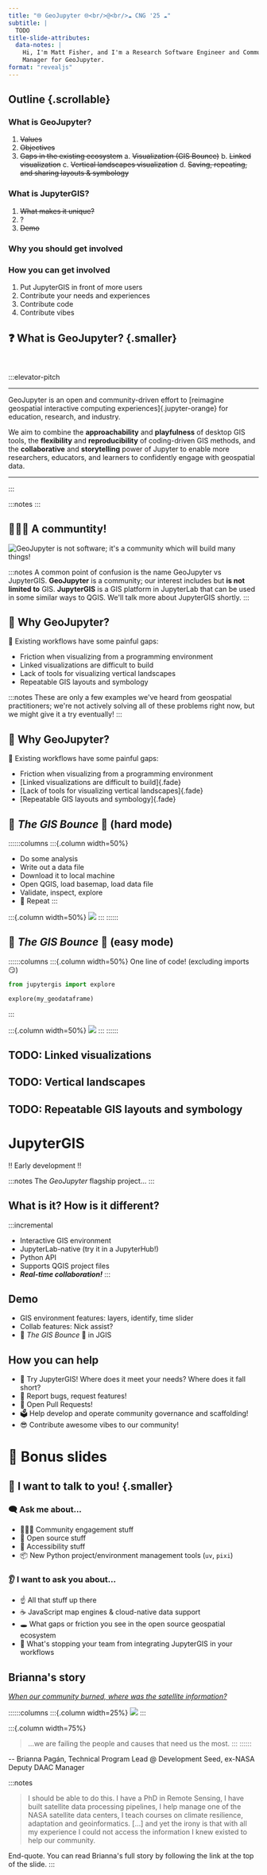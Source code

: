 ```yaml
---
title: "🌐 GeoJupyter 🌐<br/>@<br/>☁️ CNG '25 ☁️"
subtitle: |
  TODO
title-slide-attributes:
  data-notes: |
    Hi, I'm Matt Fisher, and I'm a Research Software Engineer and Community Engagement
    Manager for GeoJupyter.
format: "revealjs"
---
```


## Outline {.scrollable}

### What is GeoJupyter?

1. ~~Values~~
2. ~~Objectives~~
3. ~~Gaps in the existing ecosystem~~
    a. ~~Visualization (GIS Bounce)~~
    b. ~~Linked visualization~~
    c. ~~Vertical landscapes visualization~~
    d. ~~Saving, repeating, and sharing layouts &amp; symbology~~


### What is JupyterGIS?
1. ~~What makes it unique?~~
2. ?
3. ~~Demo~~


### Why you should get involved

### How you can get involved

1. Put JupyterGIS in front of more users
2. Contribute your needs and experiences
3. Contribute code
4. Contribute vibes


## :question: What is GeoJupyter? {.smaller}

<br />

:::elevator-pitch
<hr />

GeoJupyter is an open and community-driven effort to [reimagine geospatial interactive
computing experiences]{.jupyter-orange} for education, research, and industry.

We aim to combine the **approachability** and **playfulness** of desktop GIS tools, the
**flexibility** and **reproducibility** of coding-driven GIS methods, and the **collaborative** and
**storytelling** power of Jupyter to enable more researchers, educators, and learners to
confidently engage with geospatial data.

<hr />
:::

:::notes
:::


## :people_holding_hands: A communtity!

![GeoJupyter is **not** software; it's a **community** which will build many things!](/assets/images/venn-diagram.svg)

:::notes
A common point of confusion is the name GeoJupyter vs JupyterGIS.
**GeoJupyter** is a community; our interest includes but **is not limited to** GIS.
**JupyterGIS** is a GIS platform in JupyterLab that can be used in some similar ways to QGIS.
We'll talk more about JupyterGIS shortly.
:::


## :shrug: Why GeoJupyter?

:face_with_head_bandage: Existing workflows have some painful gaps:

* Friction when visualizing from a programming environment
* Linked visualizations are difficult to build
* Lack of tools for visualizing vertical landscapes
* Repeatable GIS layouts and symbology

:::notes
These are only a few examples we've heard from geospatial practitioners;
we're not actively solving all of these problems right now, but we might give it a try eventually!
:::


## :shrug: Why GeoJupyter?

:face_with_head_bandage: Existing workflows have some painful gaps:

* Friction when visualizing from a programming environment
* [Linked visualizations are difficult to build]{.fade}
* [Lack of tools for visualizing vertical landscapes]{.fade}
* [Repeatable GIS layouts and symbology]{.fade}


## :woman_dancing: _The GIS Bounce_ :man_dancing: (hard mode)

::::::columns
:::{.column width=50%}
* Do some analysis
* Write out a data file
* Download it to local machine
* Open QGIS, load basemap, load data file
* Validate, inspect, explore
* :shower: Repeat
:::

:::{.column width=50%}
![](/assets/images/gis-bounce-hard.jpg)
:::
::::::


## :woman_dancing: _The GIS Bounce_ :man_dancing: (easy mode)

::::::columns
:::{.column width=50%}
One line of code! (excluding imports :smirk:)

```python
from jupytergis import explore

explore(my_geodataframe)
```
:::

:::{.column width=50%}
![](/assets/images/gis-bounce-easy.jpg)
:::
::::::


## TODO: Linked visualizations

## TODO: Vertical landscapes

## TODO: Repeatable GIS layouts and symbology

# JupyterGIS

:bangbang: Early development :bangbang:

:::notes
The _GeoJupyter_ flagship project...
:::


## What is it? How is it different?

:::incremental
* Interactive GIS environment
* JupyterLab-native (try it in a JupyterHub!)
* Python API
* Supports QGIS project files
* **_Real-time collaboration!_**
:::


## Demo

* GIS environment features: layers, identify, time slider
* Collab features: Nick assist?
* :woman_dancing: _The GIS Bounce_ :man_dancing: in JGIS


## How you can help

* :test_tube: Try JupyterGIS! Where does it meet your needs? Where does it fall short?
* :memo: Report bugs, request features!
* :gift: Open Pull Requests!
* :ballot_box: Help develop and operate community governance and scaffolding!
* :sunglasses: Contribute awesome vibes to our community!


# :tada: Bonus slides

## :handshake: I want to talk to you! {.smaller}

### :left_speech_bubble: Ask me about...

* :people_holding_hands: Community engagement stuff
* :open_hands: Open source stuff
* :muscle: Accessibility stuff
* :package: New Python project/environment management tools (`uv`, `pixi`)


### :ear: I want to ask you about...

* :point_up: All that stuff up there
* :coffee: JavaScript map engines & cloud-native data support
* :hole: What gaps or friction you see in the open source geospatial ecosystem
* :stop_sign: What's stopping your team from integrating JupyterGIS in your workflows


## Brianna's story

[_When our community burned, where was the satellite information?_](https://www.linkedin.com/pulse/when-our-community-burned-where-satellite-information-pag%C3%A1n-phd-8rxwf/?trackingId=goJI9VniOZAI3RGuoPXysA%3D%3D)

::::::columns
:::{.column width=25%}
![](/assets/images/brianna-pagan.jpg)
:::

:::{.column width=75%}
> ...we are failing the people and causes that need us the most.
:::
::::::

-- Brianna Pagán, Technical Program Lead @ Development Seed, ex-NASA Deputy DAAC Manager

:::notes
> I should be able to do this. I have a PhD in Remote Sensing, I have built satellite data
> processing pipelines, I help manage one of the NASA satellite data centers, I teach
> courses on climate resilience, adaptation and geoinformatics. […] and yet the irony is
> that with all my experience I could not access the information I knew existed to help
> our community.

End-quote. You can read Brianna's full story by following the link at the top of the slide.
:::
